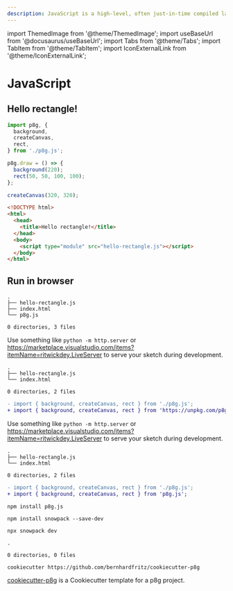 ```yaml
---
description: JavaScript is a high-level, often just-in-time compiled language that conforms to the ECMAScript standard. It has dynamic typing, prototype-based object-orientation, and first-class functions. It is multi-paradigm, supporting event-driven, functional, and imperative programming styles. It has application programming interfaces (APIs) for working with text, dates, regular expressions, standard data structures, and the Document Object Model (DOM).
---
```


import ThemedImage from '@theme/ThemedImage';
import useBaseUrl from '@docusaurus/useBaseUrl';
import Tabs from '@theme/Tabs';
import TabItem from '@theme/TabItem';
import IconExternalLink from '@theme/IconExternalLink';

# JavaScript

## Hello rectangle!

<div className="flex">
<div style={{flex: 1}}>

```js title=hello-rectangle.js
import p8g, {
  background,
  createCanvas,
  rect,
} from './p8g.js';

p8g.draw = () => {
  background(220);
  rect(50, 50, 100, 100);
};

createCanvas(320, 320);
```

</div>
<ThemedImage
  alt="Screenshot"
  sources={{
    light: useBaseUrl('/img/hello-rectangle.png'),
    dark: useBaseUrl('/img/hello-rectangle.png'),
  }}
  width="320"
  style={{
    padding: '30px 28px 37px 28px',
  }}
/>
</div>

```html title=index.html
<!DOCTYPE html>
<html>
  <head>
    <title>Hello rectangle!</title>
  </head>
  <body>
    <script type="module" src="hello-rectangle.js"></script>
  </body>
</html>
```

## Run in browser

<Tabs groupId="js">
<TabItem value="download" label="p8g.zip">

```
.
├── hello-rectangle.js
├── index.html
└── p8g.js

0 directories, 3 files
```

Use something like `python -m http.server` or https://marketplace.visualstudio.com/items?itemName=ritwickdey.LiveServer to serve your sketch during development.
</TabItem>
<TabItem value="cdn" label="CDN">

```
.
├── hello-rectangle.js
└── index.html

0 directories, 2 files
```

```diff title=hello-rectangle.js
- import { background, createCanvas, rect } from './p8g.js';
+ import { background, createCanvas, rect } from 'https://unpkg.com/p8g.js';
```

Use something like `python -m http.server` or https://marketplace.visualstudio.com/items?itemName=ritwickdey.LiveServer to serve your sketch during development.
</TabItem>
<TabItem value="npm" label="npm">

```
.
├── hello-rectangle.js
└── index.html

0 directories, 2 files
```

```diff title=hello-rectangle.js
- import { background, createCanvas, rect } from './p8g.js';
+ import { background, createCanvas, rect } from 'p8g.js';
```

`npm install p8g.js`

`npm install snowpack --save-dev`

`npx snowpack dev`

</TabItem>
<TabItem value="cookiecutter" label="Cookiecutter">

```
.

0 directories, 0 files
```

`cookiecutter https://github.com/bernhardfritz/cookiecutter-p8g`

[cookiecutter-p8g<IconExternalLink />](https://github.com/bernhardfritz/cookiecutter-p8g) is a Cookiecutter template for a p8g project.

</TabItem>
</Tabs>
